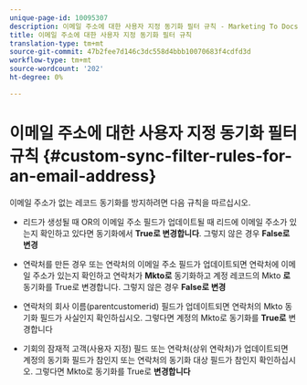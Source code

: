 ```yaml
---
unique-page-id: 10095307
description: 이메일 주소에 대한 사용자 지정 동기화 필터 규칙 - Marketing To Docs - 제품 설명서
title: 이메일 주소에 대한 사용자 지정 동기화 필터 규칙
translation-type: tm+mt
source-git-commit: 47b2fee7d146c3dc558d4bbb10070683f4cdfd3d
workflow-type: tm+mt
source-wordcount: '202'
ht-degree: 0%

---
```



# 이메일 주소에 대한 사용자 지정 동기화 필터 규칙 {#custom-sync-filter-rules-for-an-email-address}

이메일 주소가 없는 레코드 동기화를 방지하려면 다음 규칙을 따르십시오.

* 리드가 생성될 때 OR의 이메일 주소 필드가 업데이트될 때 리드에 이메일 주소가 있는지 확인하고 있다면 동기화에서 **True로 변경합니다**. 그렇지 않은 경우 **False로 변경**

* 연락처를 만든 경우 또는 연락처의 이메일 주소 필드가 업데이트되면 연락처에 이메일 주소가 있는지 확인하고 연락처가 **Mkto로** 동기화하고 계정 레코드의 Mkto **로** 동기화를 True로 변경합니다. 그렇지 않은 경우 **False로 변경**

* 연락처의 회사 이름(parentcustomerid) 필드가 업데이트되면 연락처의 Mkto 동기화 필드가 사실인지 확인하십시오. 그렇다면 계정의 Mkto로 동기화를 **True로** 변경합니다
* 기회의 잠재적 고객(사용자 지정) 필드 또는 연락처(상위 연락처)가 업데이트되면 계정의 동기화 필드가 참인지 또는 연락처의 동기화 대상 필드가 참인지 확인하십시오. 그렇다면 Mkto로 동기화를 True로 **변경합니다**


